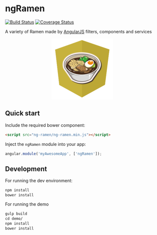 # ngRamen
<!---
![Bower version](https://img.shields.io/bower/v/ng-ramen.svg)
-->
[![Build Status](https://secure.travis-ci.org/ng-ramen/ng-ramen.svg)](https://travis-ci.org/ng-ramen/ng-ramen) [![Coverage Status](https://coveralls.io/repos/github/ng-ramen/ng-ramen/badge.svg?branch=master)](https://coveralls.io/github/ng-ramen/ng-ramen?branch=master)

A variety of Ramen made by [AngularJS](https://angularjs.org/) filters, components and services

<p align="center">
  <img src="https://raw.githubusercontent.com/astagi/mystatics/master/ng-ramen/ngramen-small.png"/>
</p>

## Quick start
<!---
Installing via [Bower](bower)
```
bower install ng-ramen
```
-->
Include the required bower component:
``` html
<script src="ng-ramen/ng-ramen.min.js"></script>
```

Inject the `ngRamen` module into your app:
``` JavaScript
angular.module('myAwesomeApp', ['ngRamen']);
```

## Development
For running the dev environment:
```
npm install
bower install
```

For running the demo
```
gulp build
cd demo/
npm install
bower install
```
